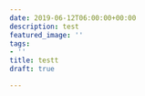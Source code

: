 ```yaml
---
date: 2019-06-12T06:00:00+00:00
description: test
featured_image: ''
tags:
- ''
title: testt
draft: true

---
```

